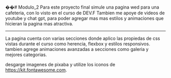 ��#   M o d u l o _ 2 
 
Para este proyecto final simule una pagina wed para una cafeteria, con lo visto en el curso de DEV.F
Tambien me apoye de videos de youtube y chat gpt, para poder agregar mas mas estilos y animaciones que 
hicieran la pagina mas atractiva.
********************************************************************************************************
La pagina cuenta con varias secciones donde aplico las propiedas de css vistas durante el curso como herencia, flexbox y estilos responsivos.
tambien agrege animaciones avanzadas a secciones como galeria y mejores categorias.

desgarge imagenes de pixaba y utilize los iconos de https://kit.fontawesome.com.
